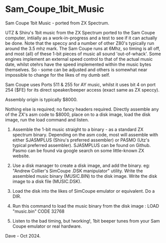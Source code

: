 # Sam_Coupe_1bit_Music
Sam Coupe 1bit Music - ported from ZX Spectrum.


UTZ & Shiru's 1bit music from the ZX Spectrum ported to the Sam Coupe computer, intiially as a work-in-progress and a test to see if it can actually be done.
Note that the speccy and a number of other Z80's typically run around the 3.5 mhz mark. The Sam Coupe runs at 6Mhz, so timing is all off, and most (all) of these 1-bit pieces of music all sound 'out-of-whack'. Some engines implement an external speed control to that of the actual music date, whilst otehrs have the speed implemented within the music bytes themselves.  So - some can be adjusted and others is somewhat near impossible to change for the likes of my dumb self.

   Sam Coupe uses Ports 511 & 255 for AY music, whilst it uses bit 4 on port 254 ($FE) for its direct speaker/beeper access (exact same as ZX speccy).
   
   Assembly origin is typically $8000.

   Nothing else is required; no fancy headers required.  Directly assemble any of the ZX's asm code to $8000, place on to a disk image, load the disk image, run the load command and listen.


1. Assemble the 1-bit music straight to a binary - as a standard ZX spectrum binary.  Depending on the asm code, most will assemble with either SJASMPLUS (Shiru's preferred assembler) or PASMO (Utz's typical preferred assembler). SJASMPLUS can be found on Github. Pasmo can be found via google search on some little-known ZX website.

2. Use a disk manager to create a disk image, and add the binary.  eg: "Andrew Collier's SimCoupe .DSK manipulator" utility. Write the assembled music binary (MUSIC.BIN)  to the disk image. Write the disk image to a disk file (MUSIC.DSK).

3. Load the disk into the likes of SimCoupe emulator or equivalent. Do a DIR.

4. Run this command to load the music binary from the disk image :         LOAD "music.bin" CODE 32768

5. Listen to the bad timing, but !working!, 1bit beeper tunes from your Sam Coupe emulator or real hardware.

Dave - Oct 2024.


   
